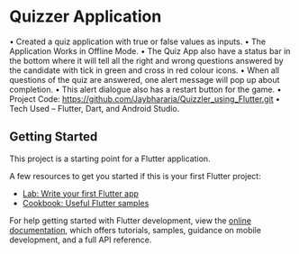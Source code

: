 # Quizzer Application

• Created a quiz application with true or false values as inputs.
• The Application Works in Offline Mode.
• The Quiz App also have a status bar in the bottom where it will tell all the right and wrong questions answered by the candidate with tick in green and cross in red colour icons.
• When all questions of the quiz are answered, one alert message will pop up about completion.
• This alert dialogue also has a restart button for the game.
• Project Code: https://github.com/Jaybhararia/Quizzler_using_Flutter.git
• Tech Used – Flutter, Dart, and Android Studio.

## Getting Started

This project is a starting point for a Flutter application.

A few resources to get you started if this is your first Flutter project:

- [Lab: Write your first Flutter app](https://docs.flutter.dev/get-started/codelab)
- [Cookbook: Useful Flutter samples](https://docs.flutter.dev/cookbook)

For help getting started with Flutter development, view the
[online documentation](https://docs.flutter.dev/), which offers tutorials,
samples, guidance on mobile development, and a full API reference.
